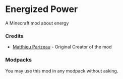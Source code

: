 # Energized Power

A Minecraft mod about energy

### Credits
 - [Matthieu Parizeau](http://github.com/mattparizeau) - Original Creator of the mod

### Modpacks
You may use this mod in any modpack without asking.
